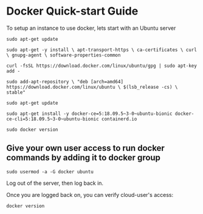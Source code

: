 # Docker Quick-start Guide
To setup an instance to use docker, lets start with an Ubuntu server 


`sudo apt-get update`

`sudo apt-get -y install \
  apt-transport-https \
  ca-certificates \
  curl \
  gnupg-agent \
  software-properties-common`
  
  
  `curl -fsSL https://download.docker.com/linux/ubuntu/gpg | sudo apt-key add -`


`sudo add-apt-repository \
  "deb [arch=amd64] https://download.docker.com/linux/ubuntu \
  $(lsb_release -cs) \
  stable"`
  
  
  `sudo apt-get update`
  
  `sudo apt-get install -y docker-ce=5:18.09.5~3-0~ubuntu-bionic docker-ce-cli=5:18.09.5~3-0~ubuntu-bionic containerd.io`
  
  `sudo docker version`
  
  ## Give your own user access to run docker commands by adding it to docker group
  

`sudo usermod -a -G docker ubuntu`

Log out of the server, then log back in.

Once you are logged back on, you can verify cloud-user's access:

`docker version`
